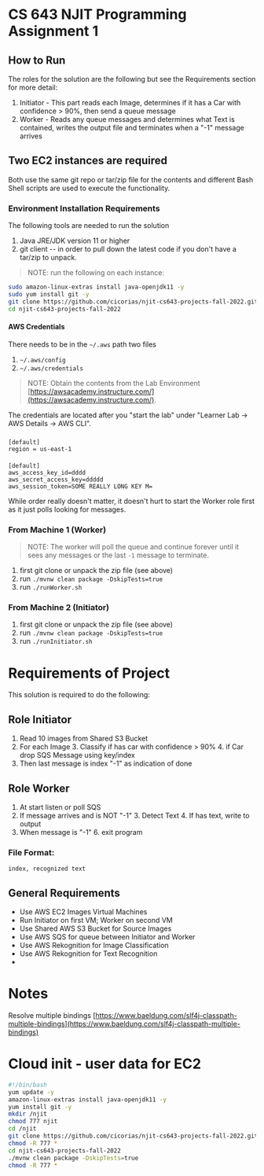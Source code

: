 # CS 643 NJIT Programming Assignment 1

## How to Run

The roles for the solution are the following but see the Requirements section for more detail:

1. Initiator - This part reads each Image, determines if it has a Car with confidence > 90%, then send a queue message
2. Worker - Reads any queue messages and determines what Text is contained, writes the output file and terminates when a "-1" message arrives


## Two EC2 instances are required
Both use the same git repo or tar/zip file for the contents and different Bash Shell scripts are used to execute the functionality.

### Environment Installation Requirements
The following tools are needed to run the solution

1. Java JRE/JDK version 11 or higher
2. git client -- in order to pull down the latest code if you don't have a tar/zip to unpack.

>NOTE: run the following on each instance:

```bash
sudo amazon-linux-extras install java-openjdk11 -y
sudo yum install git -y
git clone https://github.com/cicorias/njit-cs643-projects-fall-2022.git
cd njit-cs643-projects-fall-2022

```

#### AWS Credentials
There needs to be in the `~/.aws` path two files
1. `~/.aws/config`
1. `~/.aws/credentials`


>NOTE: Obtain the contents from the Lab Environment [https://awsacademy.instructure.com/](https://awsacademy.instructure.com/).

The credentials are located after you "start the lab" under "Learner Lab -> AWS Details -> AWS CLI".

##### 
```
[default]
region = us-east-1
```

####

```
[default]
aws_access_key_id=dddd
aws_secret_access_key=ddddd
aws_session_token=SOME REALLY LONG KEY M=
```

While order really doesn't matter, it doesn't hurt to start the Worker role first as it just polls looking for messages.
### From Machine 1 (Worker)
>NOTE: The worker will poll the queue and continue forever until it sees any messages or the last `-1` message to terminate.
1. first git clone or unpack the zip file (see above)
2. run `./mvnw clean package -DskipTests=true `
3. run `./runWorker.sh`

### From Machine 2 (Initiator)

1. first git clone or unpack the zip file (see above)
2. run `./mvnw clean package -DskipTests=true `
3. run `./runInitiator.sh`







# Requirements of Project
This solution is required to do the following:

## Role Initiator

1. Read 10 images from Shared S3 Bucket
2. For each Image
   3. Classify if has car with confidence > 90%
   4. if Car drop SQS Message using key/index
5. Then last message is index "-1" as indication of done

## Role Worker

1. At start listen or poll SQS
2. If message arrives and is NOT "-1"
   3. Detect Text
   4. If has text, write to output
5. When message is "-1"
   6. exit program

### File Format:
```text
index, recognized text
```

## General Requirements
* Use AWS EC2 Images Virtual Machines
* Run Initiator on first VM; Worker on second VM
* Use Shared AWS S3 Bucket for Source Images
* Use AWS SQS for queue between Initiator and Worker
* Use AWS Rekognition for Image Classification
* Use AWS Rekognition for Text Recognition
* 


# Notes
Resolve multiple bindings [https://www.baeldung.com/slf4j-classpath-multiple-bindings](https://www.baeldung.com/slf4j-classpath-multiple-bindings)


# Cloud init - user data for EC2

```bash
#!/bin/bash
yum update -y
amazon-linux-extras install java-openjdk11 -y
yum install git -y
mkdir /njit
chmod 777 njit
cd /njit
git clone https://github.com/cicorias/njit-cs643-projects-fall-2022.git
chmod -R 777 *
cd njit-cs643-projects-fall-2022
./mvnw clean package -DskipTests=true
chmod -R 777 *
```
